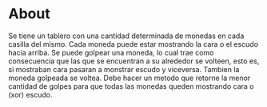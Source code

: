 # About

Se tiene un tablero con una cantidad determinada de monedas en cada casilla del mismo. Cada moneda puede estar mostrando la cara o el escudo hacia arriba. Se puede golpear una moneda, lo cual trae como consecuencia que las que se encuentran a su alrededor se volteen, esto es, si mostraban cara pasaran a monstrar escudo y viceversa. Tambien la moneda golpeada se voltea. Debe hacer un metodo que retorne la menor cantidad de golpes para que todas las monedas queden mostrando cara o (xor) escudo.
